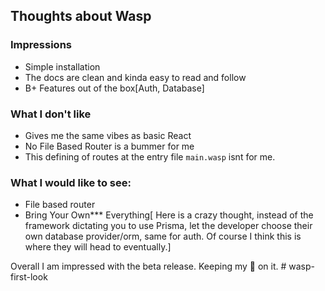 ## Thoughts about Wasp
### Impressions
- Simple installation
- The docs are clean and kinda easy to read and follow
- B+ Features out of the box[Auth, Database] 

### What I don't like
- Gives me the same vibes as basic React
- No File Based Router is a bummer for me
- This defining of routes at the entry file `main.wasp` isnt for me.

### What I would like to see:
- File based router
- Bring Your Own*** Everything[ Here is a crazy thought, instead of the framework dictating you to use Prisma, let the developer choose their own database provider/orm, same for auth. Of course I think this is where they will head to eventually.]


Overall I am impressed with the beta release. Keeping my 👀 on it. # wasp-first-look
